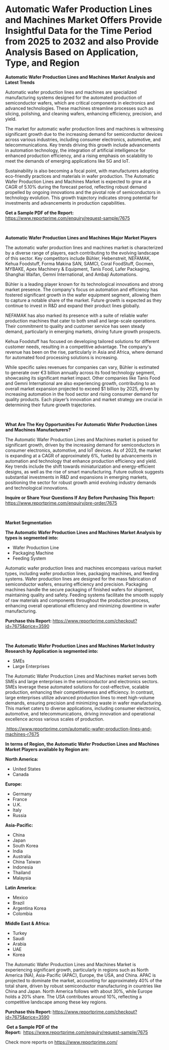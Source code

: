 <p><h1>Automatic Wafer Production Lines and Machines Market Offers Provide Insightful Data for the Time Period from 2025 to 2032 and also Provide Analysis Based on Application, Type, and Region</h1></p><p><strong>Automatic Wafer Production Lines and Machines Market Analysis and Latest Trends</strong></p>
<p><p>Automatic wafer production lines and machines are specialized manufacturing systems designed for the automated production of semiconductor wafers, which are critical components in electronics and advanced technologies. These machines streamline processes such as slicing, polishing, and cleaning wafers, enhancing efficiency, precision, and yield. </p><p>The market for automatic wafer production lines and machines is witnessing significant growth due to the increasing demand for semiconductor devices across various industries, including consumer electronics, automotive, and telecommunications. Key trends driving this growth include advancements in automation technology, the integration of artificial intelligence for enhanced production efficiency, and a rising emphasis on scalability to meet the demands of emerging applications like 5G and IoT. </p><p>Sustainability is also becoming a focal point, with manufacturers adopting eco-friendly practices and materials in wafer production. The Automatic Wafer Production Lines and Machines Market is expected to grow at a CAGR of 5.10% during the forecast period, reflecting robust demand propelled by ongoing innovations and the pivotal role of semiconductors in technology evolution. This growth trajectory indicates strong potential for investments and advancements in production capabilities.</p></p>
<p><strong>Get a Sample PDF of the Report:&nbsp;</strong> <a href="https://www.reportprime.com/enquiry/request-sample/7675?utm_campaign=1743&utm_medium=2&utm_source=Github&utm_content=ia&utm_term=19032025&utm_id=automatic-wafer-production-lines-and-machines">https://www.reportprime.com/enquiry/request-sample/7675</a></p>
<p>&nbsp;</p>
<p><strong>Automatic Wafer Production Lines and Machines Major Market Players</strong></p>
<p><p>The automatic wafer production lines and machines market is characterized by a diverse range of players, each contributing to the evolving landscape of this sector. Key competitors include Bühler, Hebenstreit, NEFAMAK, Kehua Foodstuff, Forma Makina SAN, SAMCI, Coral FoodStuff, Gocmen, MYBAKE, Apex Machinery & Equipment, Tanis Food, Lafer Packaging, Shanghai Waifan, Gemni International, and Ambaji Automations.</p><p>Bühler is a leading player known for its technological innovations and strong market presence. The company's focus on automation and efficiency has fostered significant growth in the wafer equipment segment, allowing them to capture a notable share of the market. Future growth is expected as they continue to invest in R&D and expand their product lines globally.</p><p>NEFAMAK has also marked its presence with a suite of reliable wafer production machines that cater to both small and large-scale operations. Their commitment to quality and customer service has seen steady demand, particularly in emerging markets, driving future growth prospects.</p><p>Kehua Foodstuff has focused on developing tailored solutions for different customer needs, resulting in a competitive advantage. The company's revenue has been on the rise, particularly in Asia and Africa, where demand for automated food processing solutions is increasing.</p><p>While specific sales revenues for companies can vary, Bühler is estimated to generate over €3 billion annually across its food technology segment, showcasing its significant market impact. Other companies like Tanis Food and Gemni International are also experiencing growth, contributing to an overall market expansion projected to exceed $1 billion by 2025, driven by increasing automation in the food sector and rising consumer demand for quality products. Each player’s innovation and market strategy are crucial in determining their future growth trajectories.</p></p>
<p>&nbsp;</p>
<p><strong>What Are The Key Opportunities For Automatic Wafer Production Lines and Machines Manufacturers?</strong></p>
<p><p>The Automatic Wafer Production Lines and Machines market is poised for significant growth, driven by the increasing demand for semiconductors in consumer electronics, automotive, and IoT devices. As of 2023, the market is expanding at a CAGR of approximately 6%, fueled by advancements in automation and technology that enhance production efficiency and yield. Key trends include the shift towards miniaturization and energy-efficient designs, as well as the rise of smart manufacturing. Future outlook suggests substantial investments in R&D and expansions in emerging markets, positioning the sector for robust growth amid evolving industry demands and technological innovations.</p></p>
<p><strong>Inquire or Share Your Questions If Any Before Purchasing This Report:</strong> <a href="https://www.reportprime.com/enquiry/pre-order/7675?utm_campaign=1743&utm_medium=2&utm_source=Github&utm_content=ia&utm_term=19032025&utm_id=automatic-wafer-production-lines-and-machines">https://www.reportprime.com/enquiry/pre-order/7675</a></p>
<p>&nbsp;</p>
<p><strong>Market Segmentation</strong></p>
<p><strong>The Automatic Wafer Production Lines and Machines Market Analysis by types is segmented into:</strong></p>
<p><ul><li>Wafer Production Line</li><li>Packaging Machine</li><li>Feeding System</li></ul></p>
<p><p>Automatic wafer production lines and machines encompass various market types, including wafer production lines, packaging machines, and feeding systems. Wafer production lines are designed for the mass fabrication of semiconductor wafers, ensuring efficiency and precision. Packaging machines handle the secure packaging of finished wafers for shipment, maintaining quality and safety. Feeding systems facilitate the smooth supply of raw materials and components throughout the production process, enhancing overall operational efficiency and minimizing downtime in wafer manufacturing.</p></p>
<p><strong>Purchase this Report:&nbsp;</strong><a href="https://www.reportprime.com/checkout?id=7675&price=3590&utm_campaign=1743&utm_medium=2&utm_source=Github&utm_content=ia&utm_term=19032025&utm_id=automatic-wafer-production-lines-and-machines">https://www.reportprime.com/checkout?id=7675&price=3590</a></p>
<p>&nbsp;</p>
<p><strong>The Automatic Wafer Production Lines and Machines Market Industry Research by Application is segmented into:</strong></p>
<p><ul><li>SMEs</li><li>Large Enterprises</li></ul></p>
<p><p>The Automatic Wafer Production Lines and Machines market serves both SMEs and large enterprises in the semiconductor and electronics sectors. SMEs leverage these automated solutions for cost-effective, scalable production, enhancing their competitiveness and efficiency. In contrast, large enterprises utilize advanced production lines to meet high-volume demands, ensuring precision and minimizing waste in wafer manufacturing. This market caters to diverse applications, including consumer electronics, automotive, and telecommunications, driving innovation and operational excellence across various scales of production.</p></p>
<p><a href="https://www.reportprime.com/automatic-wafer-production-lines-and-machines-r7675?utm_campaign=1743&utm_medium=2&utm_source=Github&utm_content=ia&utm_term=19032025&utm_id=automatic-wafer-production-lines-and-machines">&nbsp;https://www.reportprime.com/automatic-wafer-production-lines-and-machines-r7675</a></p>
<p><strong>In terms of Region, the Automatic Wafer Production Lines and Machines Market Players available by Region are:</strong></p>
<p>
    <p> <strong> North America: </strong>
        <ul>
            <li>United States</li>
            <li>Canada</li>
        </ul>
        </p> 
    <p> <strong> Europe: </strong>
        <ul>
            <li>Germany</li>
            <li>France</li>
            <li>U.K.</li>
            <li>Italy</li>
            <li>Russia</li>
        </ul>
        </p> 
    <p> <strong> Asia-Pacific: </strong>
        <ul>
            <li>China</li>
            <li>Japan</li>
            <li>South Korea</li>
            <li>India</li>
            <li>Australia</li>
            <li>China Taiwan</li>
            <li>Indonesia</li>
            <li>Thailand</li>
            <li>Malaysia</li>
        </ul>
        </p> 
    <p> <strong> Latin America: </strong>
        <ul>
            <li>Mexico</li>
            <li>Brazil</li>
            <li>Argentina Korea</li>
            <li>Colombia</li>
        </ul>
        </p> 
    <p> <strong> Middle East & Africa: </strong>
        <ul>
            <li>Turkey</li>
            <li>Saudi</li>
            <li>Arabia</li>
            <li>UAE</li>
            <li>Korea</li>
        </ul>
    </p>
    </p>
<p><p>The Automatic Wafer Production Lines and Machines Market is experiencing significant growth, particularly in regions such as North America (NA), Asia-Pacific (APAC), Europe, the USA, and China. APAC is projected to dominate the market, accounting for approximately 40% of the total share, driven by robust semiconductor manufacturing in countries like China and Japan. North America follows with about 30%, while Europe holds a 20% share. The USA contributes around 10%, reflecting a competitive landscape among these key regions.</p></p>
<p><strong>Purchase this Report: </strong><a href="https://www.reportprime.com/checkout?id=7675&price=3590&utm_campaign=1743&utm_medium=2&utm_source=Github&utm_content=ia&utm_term=19032025&utm_id=automatic-wafer-production-lines-and-machines">https://www.reportprime.com/checkout?id=7675&price=3590</a></p>
<p>&nbsp;<strong>Get a Sample PDF of the Report:&nbsp;&nbsp;</strong><a href="https://www.reportprime.com/enquiry/request-sample/7675?utm_campaign=1743&utm_medium=2&utm_source=Github&utm_content=ia&utm_term=19032025&utm_id=automatic-wafer-production-lines-and-machines">https://www.reportprime.com/enquiry/request-sample/7675</a></p>
<p><strong></strong></p>
<p>Check more reports on <a href="https://www.reportprime.com/?utm_campaign=1743&utm_medium=2&utm_source=Github&utm_content=ia&utm_term=19032025&utm_id=automatic-wafer-production-lines-and-machines">https://www.reportprime.com/</a></p>